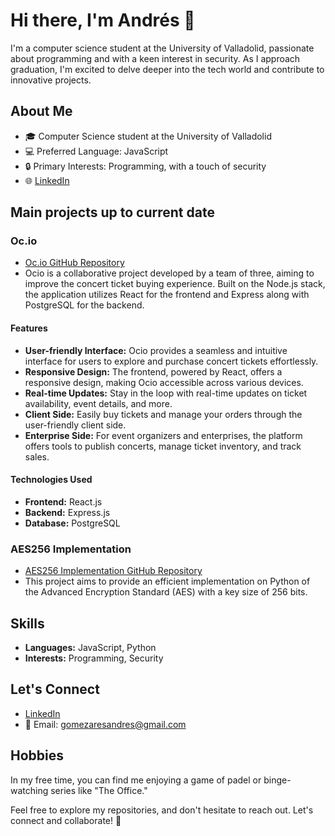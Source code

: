 # Hi there, I'm Andrés 👋

I'm a computer science student at the University of Valladolid, passionate about programming and with a keen interest in security. As I approach graduation, I'm excited to delve deeper into the tech world and contribute to innovative projects.

## About Me
- 🎓 Computer Science student at the University of Valladolid
- 💻 Preferred Language: JavaScript
- 🔒 Primary Interests: Programming, with a touch of security
- 🌐 [LinkedIn](https://www.linkedin.com/in/andresgomezares)

## Main projects up to current date

### Oc.io
- [Oc.io GitHub Repository](https://github.com/andrwgm/Ocio)
- Ocio is a collaborative project developed by a team of three, aiming to improve the concert ticket buying experience. Built on the Node.js stack, the application utilizes React for the frontend and Express along with PostgreSQL for the backend.
  
#### Features
- **User-friendly Interface:** Ocio provides a seamless and intuitive interface for users to explore and purchase concert tickets effortlessly.
- **Responsive Design:** The frontend, powered by React, offers a responsive design, making Ocio accessible across various devices.
- **Real-time Updates:** Stay in the loop with real-time updates on ticket availability, event details, and more.
- **Client Side:** Easily buy tickets and manage your orders through the user-friendly client side.
- **Enterprise Side:** For event organizers and enterprises, the platform offers tools to publish concerts, manage ticket inventory, and track sales.

#### Technologies Used
- **Frontend:** React.js
- **Backend:** Express.js
- **Database:** PostgreSQL


### AES256 Implementation
- [AES256 Implementation GitHub Repository](https://github.com/andrwgm/AES256-Script)
- This project aims to provide an efficient implementation on Python of the Advanced Encryption Standard (AES) with a key size of 256 bits. 

## Skills
- **Languages:** JavaScript, Python
- **Interests:** Programming, Security

## Let's Connect
- [LinkedIn](https://www.linkedin.com/in/andresgomezares)
- 📧 Email: gomezaresandres@gmail.com

## Hobbies
In my free time, you can find me enjoying a game of padel or binge-watching series like "The Office."

Feel free to explore my repositories, and don't hesitate to reach out. Let's connect and collaborate! 🚀
